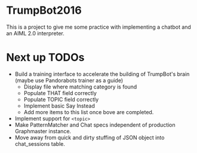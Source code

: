 # TrumpBot2016

This is a project to give me some practice with implementing a chatbot
and an AIML 2.0 interpreter.

# Next up TODOs

* Build a training interface to accelerate the building of TrumpBot's brain (maybe use Pandorabots trainer as a guide)
    * Display file where matching category is found
    * Populate THAT field correctly
    * Populate TOPIC field correctly
    * Implement basic Say Instead
    * Add more items to this list once bove are completed.
* Implement support for `<topic>`
* Make PatternMatcher and Chat specs independent of production Graphmaster instance.
* Move away from quick and dirty stuffing of JSON object into chat_sessions table.



